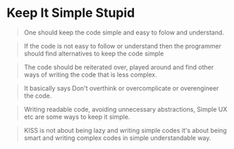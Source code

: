 # Keep It Simple Stupid

>  One should keep the code simple and easy to folow and understand.

> If the code is not easy to follow or understand then the programmer should find alternatives to keep the code simple

> The code should be reiterated over, played around and find other ways of writing the code that is less complex.

> It basically says Don't overthink or overcomplicate or overengineer the code.

> Writing readable code, avoiding unnecessary abstractions, Simple UX etc are some ways to keep it simple.

> KISS is not about being lazy and writing simple codes it's about being smart and writing complex codes in simple understandable way.